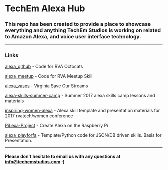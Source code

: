 # TechEm Alexa Hub


### This repo has been created to provide a place to showcase everything and anything TechEm Studios is working on related to Amazon Alexa, and voice user interface technology. 


----


### Links


[alexa_github](https://github.com/techemstudios/alexa_github) -
Code for RVA Octocats


[alexa_meetup](https://github.com/techemstudios/alexa_meetup) -
Code for RVA Meetup Skill


[alexa_vasos](https://github.com/techemstudios/alexa_vasos) - Virginia Save Our Streams


[alexa-skills-summer-camp](https://github.com/techemstudios/alexa-skills-summer-camp) - 
Summer 2017 alexa skills camp lessons and materials


[inspiring-women-alexa](https://github.com/techemstudios/inspiring-women-alexa) - 
Alexa skill template and presentation materials for 2017 rvatech/women conference


[PiLexa-Project](https://github.com/techemstudios/PiLexa-Project) - 
Create Alexa on the Raspberry Pi


[alexa_playforfa](https://github.com/techemstudios/alexa_playforfa) - 
Template/Python code for JSON/DB driven skills. Basis for Presentation.

---- 

#### Please don't hesitate to email us with any questions at info@techemstudios.com :) 
